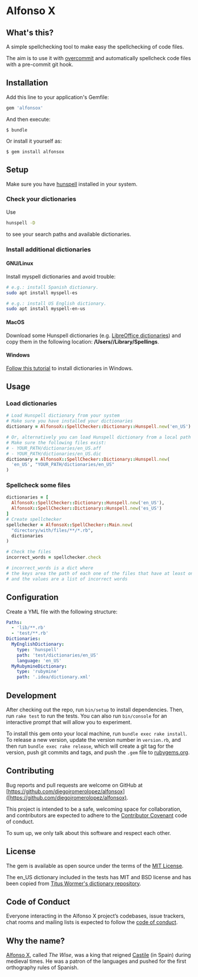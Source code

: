 # Alfonso X

## What's this?

A simple spellchecking tool to make easy the spellchecking of code files.

The aim is to use it with [overcommit](https://github.com/brigade/overcommit)
and automatically spellcheck code files with a pre-commit git hook.

## Installation

Add this line to your application's Gemfile:

```ruby
gem 'alfonsox'
```

And then execute:

    $ bundle

Or install it yourself as:

    $ gem install alfonsox

## Setup

Make sure you have [hunspell](http://hunspell.github.io/) installed
in your system.

### Check your dictionaries

Use

```bash
hunspell -D
```

to see your search paths and available dictionaries.

### Install additional dictionaries

#### GNU/Linux

Install myspell dictionaries and avoid trouble:

```bash
# e.g.: install Spanish dictionary.
sudo apt install myspell-es 
```

```bash
# e.g.: install US English dictionary.
sudo apt install myspell-en-us
```

#### MacOS

Download some Hunspell dictionaries
(e.g. [LibreOffice dictionaries](https://github.com/LibreOffice/dictionaries))
and copy them in the following location: **/Users/<your user>/Library/Spellings**.

#### Windows

[Follow this tutorial](https://lists.gnu.org/archive/html/help-gnu-emacs/2014-04/msg00030.html)
to install dictionaries in Windows.

## Usage

### Load dictionaries

```ruby
# Load Hunspell dictionary from your system
# Make sure you have installed your dictionaries 
dictionary = AlfonsoX::SpellChecker::Dictionary::Hunspell.new('en_US')

# Or, alternatively you can load Hunspell dictionary from a local path
# Make sure the following files exist:
# - YOUR_PATH/dictionaries/en_US.aff 
# - YOUR_PATH/dictionaries/en_US.dic 
dictionary = AlfonsoX::SpellChecker::Dictionary::Hunspell.new(
  'en_US', "YOUR_PATH/dictionaries/en_US"
)
```

### Spellcheck some files

```ruby
dictionaries = [
  AlfonsoX::SpellChecker::Dictionary::Hunspell.new('en_US'),
  AlfonsoX::SpellChecker::Dictionary::Hunspell.new('es_US')
]
# Create spellchecker
spellchecker = AlfonsoX::SpellChecker::Main.new(
  "directory/with/files/**/*.rb",
  dictionaries
)

# Check the files
incorrect_words = spellchecker.check

# incorrect_words is a dict where
# the keys area the path of each one of the files that have at least one wrong word
# and the values are a list of incorrect words 
```

## Configuration

Create a YML file with the following structure:

```yaml
Paths:
  - 'lib/**.rb'
  - 'test/**.rb'
Dictionaries:
  MyEnglishDictionary:
    type: 'hunspell'
    path: 'test/dictionaries/en_US'
    language: 'en_US'
  MyRubymineDictionary:
    type: 'rubymine'
    path: '.idea/dictionary.xml'
```
## Development

After checking out the repo, run `bin/setup` to install dependencies. Then, run `rake test` to run the tests. You can also run `bin/console` for an interactive prompt that will allow you to experiment.

To install this gem onto your local machine, run `bundle exec rake install`. To release a new version, update the version number in `version.rb`, and then run `bundle exec rake release`, which will create a git tag for the version, push git commits and tags, and push the `.gem` file to [rubygems.org](https://rubygems.org).

## Contributing

Bug reports and pull requests are welcome on GitHub at [https://github.com/diegojromerolopez/alfonsox]([https://github.com/diegojromerolopez/alfonsox).

This project is intended to be a safe, welcoming space for collaboration, and contributors are expected to adhere to the [Contributor Covenant](http://contributor-covenant.org) code of conduct.

To sum up, we only talk about this software and respect each other.

## License

The gem is available as open source under the terms of the [MIT License](https://opensource.org/licenses/MIT).

The en_US dictionary included in the tests has MIT and BSD license and has been copied from [Titus Wormer's dictionary repository](https://github.com/wooorm/dictionaries/tree/master/dictionaries/en-US).

## Code of Conduct

Everyone interacting in the Alfonso X project’s codebases, issue trackers, chat rooms and mailing lists is expected to follow the [code of conduct](https://github.com/diegojromerolopez/alfonsox/blob/master/CODE_OF_CONDUCT.md).

## Why the name?

[Alfonso X](https://en.wikipedia.org/wiki/Alfonso_X_of_Castile), called *The Wise*, was a king that reigned [Castile](https://en.wikipedia.org/wiki/Crown_of_Castile) (in Spain) during medieval times.
He was a patron of the languages and pushed for the first orthography rules of Spanish.